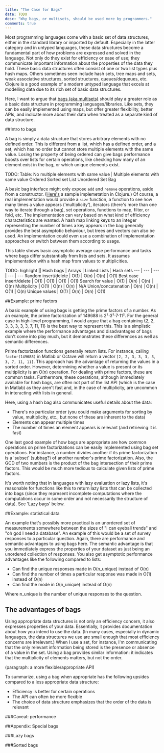 ```yaml
---
title: "The Case for Bags"
date: TODO
desc: "Why bags, or multisets, should be used more by programmers."
comments: true
---
```


Most programming languages come with a basic set of data structures, either in the standard library or imported by default. Especially in the latter category and in untyped languages, these data structures become a fundamental part of how problems are expressed and solved in the language. Not only do they exist for efficiency or ease of use; they communicate important information about the properties of the data they hold. These basic data structures often consist of one or two list types plus hash maps. Others sometimes seen include hash sets, tree maps and sets, weak associative structures, sorted structures, queues/dequeues, etc. Clojure is a good example of a modern untyped language that excels at modelling data due to its rich set of basic data structures.

Here, I want to argue that [bags (aka multisets)](https://en.wikipedia.org/wiki/Multiset) should play a greater role as a basic data structure in programming languages/libraries. Like sets, they can be easily implemented using maps, but offer greater flexibility, better APIs, and indicate more about their data when treated as a separate kind of data structure.

##Intro to bags

A bag is simply a data structure that stores arbitrary elements with no defined order. This is different from a list, which has a defined order, and a set, which has no order but cannot store multiple elements with the same value. Losing the property of being ordered can give bags performance boosts over lists for certain operations, like checking how many of an element exist in the bag, or which unique elements exist.

TODO: Table:
             No multiple elements with same value | Multiple elements with same value
Ordered      Sorted set                             List
Unordered    Set                                    Bag

A basic bag interface might only expose `add` and `remove` operations, aside from a constructor. ([Here's](https://gist.github.com/j201/7365644) a sample implemetation in Clojure.) Of course, a real implementation would provide a `size` function, a function to see how many times a value appears ('multiplicity'), iterators (there's more than one way to iterate through a bag), set operations, functions to map, filter, or fold, etc. The implementation can vary based on what kind of efficiency characteristics are wanted. A hash map linking keys to an integer representing the number of times a key appears in the bag generally provides the best asymptotic behaviour, but trees and vectors can also be used. An implementation could even use a combination of implementation approaches or switch between them according to usage.

This table shows basic asymptotic average case performance and tasks where bags differ substantially from lists and sets. It assumes implementation with a hash map from values to multiplicities.

TODO: highlight
|| Hash bags | Arrays | Linked Lists | Hash sets
--- | --- | --- | --- | ---
Random insert/delete | O(1) | O(n) | O(n) | O(1)
Best case insert/delete | O(1) | O(1) | O(1) | O(1)
Search for value | O(1) | O(n) | O(n) | O(n)
Multiplicity | O(1) | O(n) | O(n) | N/A
Union/concatenation | O(n) | O(n) | O(1) | O(n)
Unique values | O(1) | O(n) | O(n) | O(1)

##Example: prime factors

A basic example of using bags is getting the prime factors of a number. As an example, the prime factorization of 149688 is 2²⋅3⁵⋅7⋅11². For the general case in high-level programming, I would argue that a bag containing {2, 2, 3, 3, 3, 3, 3, 7, 11, 11} is the best way to represent this. This is a simplistic example where the performance advantages and disadvantages of bags don't come into play much, but it demonstrates these differences as well as semantic differences.

Prime factorization functions generally return lists. For instance, calling `factor(149688)` in Matlab or Octave will return a vector `[2, 2, 3, 3, 3, 3, 3, 7, 11, 11]`. This approach has the advantage of returning the values in a sorted order. However, determining whether a value is present or its multiplicity is an O(n) operation. For dealing with prime factors, these are common tasks. Furthermore, these operations, although immediately available for hash bags, are often not part of the list API (which is the case in Matlab) as they aren't fast and, in the case of multiplicity, are uncommon in interacting with lists in general.

Here, using a hash bag also communicates useful details about the data:

- There's no particular order (you could make arguments for sorting by value, multiplicity, etc., but none of these are inherent to the data)
- Elements can appear multiple times
- The number of times an element appears is relevant (and retrieving it is fast)

One last good example of how bags are appropriate are how common operations on prime factorizations can be easily implemented using bag set operations. For instance, a number divides another if its prime factorization is a 'subset' (subbag?) of another number's prime factorization. Also, the GCD of two numbers is the product of the bag intersection of their prime factors. This would be much more tedious to calculate given lists of prime factors.

It's worth noting that in languages with lazy evaluation or lazy lists, it's reasonable for functions like this to return lazy lists that can be collected into bags (since they represent incomplete computations where the computations occur in some order and not necessarily the structure of data). See 'Lazy bags' below.

##Example: statistical data

An example that's possibly more practical is an unordered set of measurements somewhere between the sizes of "I can eyeball trends" and "oh god I need a database". An example of this would be a set of survey responses to a particular question. Again, there are performance and semantic advantages to using bags here. The semantic advantage is that you immediately express the properties of your dataset as just being an unordered collection of responses. You also get asymptotic performance advantages like the following compared to lists:

- Can find the unique responses made in O(n_unique) instead of O(n)
- Can find the number of times a particular response was made in O(1) instead of O(n)
- Can find the mode in O(n_unique) instead of O(n)

Where n_unique is the number of unique responses to the question.

## The advantages of bags

Using appropriate data structures is not only an efficiency concern, it also expresses properties of your data. Essentially, it provides documentation about how you intend to use the data. (In many cases, especially in dynamic languages, the data structures we use are small enough that most efficiency concerns are irrelevant.) When I use a set, for instance, I'm communicating that the only relevant information being stored is the presence or absence of a value in the set. Using a bag provides similar information: it indicates that the multiplicity of elements matters, but not the order.

(paragraph: a more flexible/appropriate API)

To summarize, using a bag when appropriate has the following upsides compared to a less appropriate data structure:

- Efficiency is better for certain operations
- The API can often be more flexible
- The choice of data structure emphasizes that the order of the data is relevant

###Caveat: performance

##Appendix: Special bags

###Lazy bags

###Sorted bags
